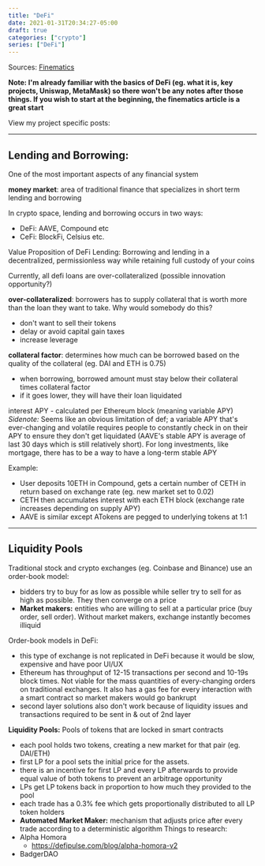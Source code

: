 ```yaml
---
title: "DeFi"
date: 2021-01-31T20:34:27-05:00
draft: true
categories: ["crypto"]
series: ["DeFi"]
---
```

Sources: [Finematics](https://finematics.com/guide-to-decentralized-finance/)

**Note: I'm already familiar with the basics of DeFi (eg. what it is, key projects, Uniswap, MetaMask) so there won't be any notes after those things. If you wish to start at the beginning, the finematics article is a great start**

View my project specific posts:

---
## Lending and Borrowing: 
One of the most important aspects of any financial system

**money market**: area of traditional finance that specializes in short term lending and borrowing

In crypto space, lending and borrowing occurs in two ways: 
- DeFi: AAVE, Compound etc
- CeFi: BlockFi, Celsius etc.

Value Proposition of DeFi Lending: Borrowing and lending in a decentralized, permissionless way while retaining full custody of your coins

Currently, all defi loans are over-collateralized (possible innovation opportunity?)

**over-collateralized**: borrowers has to supply collateral that is worth more than the loan they want to take. Why would somebody do this?  
- don't want to sell their tokens 
- delay or avoid capital gain taxes
- increase leverage

**collateral factor**: determines how much can be borrowed based on the quality of the collateral (eg. DAI and ETH is 0.75)  
- when borrowing, borrowed amount must stay below their collateral times collateral factor
- if it goes lower, they will have their loan liquidated

interest APY - calculated per Ethereum block (meaning variable APY)  
*Sidenote:* Seems like an obvious limitation of def; a variable APY that's ever-changing and volatile requires people to constantly check in on their APY to ensure they don't get liquidated (AAVE's stable APY is average of last 30 days which is still relatively short). For long investments, like mortgage, there has to be a way to have a long-term stable APY 

Example: 
- User deposits 10ETH in Compound, gets a certain number of CETH in return based on exchange rate (eg. new market set to 0.02)
- CETH then accumulates interest with each ETH block (exchange rate increases depending on supply APY)
- AAVE is similar except ATokens are pegged to underlying tokens at 1:1 

---
## Liquidity Pools
Traditional stock and crypto exchanges (eg. Coinbase and Binance) use an order-book model:
- bidders try to buy for as low as possible while seller try to sell for as high as possible. They then converge on a price
- **Market makers:** entities who are willing to sell at a particular price (buy order, sell order). Without market makers, exchange instantly becomes illiquid

Order-book models in DeFi: 
- this type of exchange is not replicated in DeFi because it would be slow, expensive and have poor UI/UX
- Ethereum has throughput of 12-15 transactions per second and 10-19s block times. Not viable for the mass quantities of every-changing orders on traditional exchanges. It also has a gas fee for every interaction with a smart contract so market makers would go bankrupt
- second layer solutions also don't work because of liquidity issues and transactions required to be sent in & out of 2nd layer

**Liquidity Pools:** Pools of tokens that are locked in smart contracts
- each pool holds two tokens, creating a new market for that pair (eg. DAI/ETH)
- first LP for a pool sets the initial price for the assets. 
- there is an incentive for first LP and every LP afterwards to provide equal value of both tokens to prevent an arbitrage opportunity
- LPs get LP tokens back in proportion to how much they provided to the pool 
- each trade has a 0.3% fee which gets proportionally distributed to all LP token holders
- **Automated Market Maker:** mechanism that adjusts price after every trade according to a deterministic algorithm
Things to research: 
- Alpha Homora
  - https://defipulse.com/blog/alpha-homora-v2
- BadgerDAO

